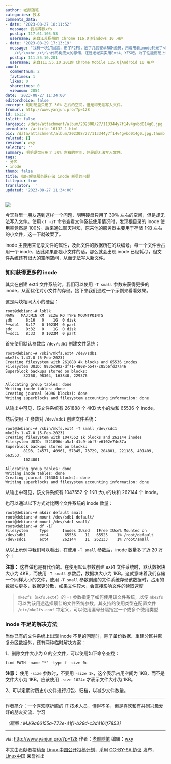 ```yaml
---
author: 老颜随笔
categories: 技术
comments_data:
- date: '2023-08-27 18:11:52'
  message: 我推荐换xfs
  postip: 117.61.105.53
  username: 来自江苏扬州的 Chrome 116.0|Windows 10 用户
- date: '2023-08-29 17:13:19'
  message: "我有一块1T固态，用了F2FS，放了几套安卓ROM源码，用着用着inode耗光了<br />\r\n<br />\r\n运行 df -i 简直要跪，这么大一块硬盘，inode数竟然比110多G的F2FS主分区还小！关键是，还没办法调整（F2FS的管理工具压根不支持调节inode容量）！<br
    />\r\n<br />\r\n代码树庞大的存储，还是老老实实用Ext4、XFS吧。为了性能而硬上F2FS，得不偿失"
  postip: 111.55.10.201
  username: 来自111.55.10.201的 Chrome Mobile 115.0|Android 10 用户
count:
  commentnum: 2
  favtimes: 1
  likes: 0
  sharetimes: 0
  viewnum: 2054
date: '2023-08-27 11:34:00'
editorchoice: false
excerpt: 明明硬盘只用了 30% 左右的空间，但是却无法写入文件。
fromurl: http://www.yanjun.pro/?p=128
id: 16132
islctt: false
largepic: /data/attachment/album/202308/27/113344y7f14v4gvbd014g0.jpg
permalink: /article-16132-1.html
pic: /data/attachment/album/202308/27/113344y7f14v4gvbd014g0.jpg.thumb.jpg
related: []
reviewer: wxy
selector: ''
summary: 明明硬盘只用了 30% 左右的空间，但是却无法写入文件。
tags:
- 分区
- inode
thumb: false
title: 如何解决服务器存储 inode 耗尽的问题
titlepic: true
translator: ''
updated: '2023-08-27 11:34:00'
---
```


![](/data/attachment/album/202308/27/113344y7f14v4gvbd014g0.jpg)


今天群里一朋友遇到这样一个问题，明明硬盘只用了 30% 左右的空间，但是却无法写入文件。使用 `df -iT` 命令查看文件系统使用情况时，发现根目录的 inode 使用率竟然是 100%。后来通过聊天得知，原来他的服务器主要用于存储 1KB 左右的小文件，这一下就破案了。


inode 主要用来记录文件的属性，及此文件的数据所在的块编号。每一个文件会占用一个 inode，因此如果都是小文件的话，那么就会出现 inode 已经耗尽，但文件系统还有很大的空闲空间，从而无法写入新文件。


### 如何获得更多的 inode


其实在创建 ext4 文件系统时，我们可以使用 `-T small` 参数来获得更多的 inode，从而优化对小文件的存储。接下来我们通过一个示例来看看效果。


这是两块相同大小的硬盘：



```
root@debian:~# lsblk
NAME   MAJ:MIN RM  SIZE RO TYPE MOUNTPOINTS
sdb      8:16   0    1G  0 disk
└─sdb1   8:17   0 1023M  0 part
sdc      8:32   0    1G  0 disk
└─sdc1   8:33   0 1023M  0 part

```

首先使用默认参数给 `/dev/sdb1` 创建文件系统：



```
root@debian:~# /sbin/mkfs.ext4 /dev/sdb1
mke2fs 1.47.0 (5-Feb-2023)
Creating filesystem with 261888 4k blocks and 65536 inodes
Filesystem UUID: 8935c902-df71-4808-b547-c85b6fd37a46
Superblock backups stored on blocks:
        32768, 98304, 163840, 229376

Allocating group tables: done
Writing inode tables: done
Creating journal (4096 blocks): done
Writing superblocks and filesystem accounting information: done

```

从输出中可见，该文件系统有 261888 个 4KB 大小的块和 65536 个 inode。


然后使用 `-T` 参数对 `/dev/sdc1` 创建文件系统：



```
root@debian:~# /sbin/mkfs.ext4 -T small /dev/sdc1
mke2fs 1.47.0 (5-Feb-2023)
Creating filesystem with 1047552 1k blocks and 262144 inodes
Filesystem UUID: f521096d-a5a1-41c9-bbf7-e6102e74e87a
Superblock backups stored on blocks:
        8193, 24577, 40961, 57345, 73729, 204801, 221185, 401409, 663553,
        1024001

Allocating group tables: done
Writing inode tables: done
Creating journal (16384 blocks): done
Writing superblocks and filesystem accounting information: done

```

从输出中可见，该文件系统有 1047552 个 1KB 大小的块和 262144 个 inode。


也可以通过以下方式对比两个文件系统的 inode 数量：



```
root@debian:~# mkdir default small
root@debian:~# mount /dev/sdb1 default/
root@debian:~# mount /dev/sdc1 small/
root@debian:~# df -iT
Filesystem     Type      Inodes IUsed   IFree IUse% Mounted on
/dev/sdb1      ext4       65536    11   65525    1% /root/default
/dev/sdc1      ext4      262144    11  262133    1% /root/small

```

从以上示例中我们可以看出，在使用 `-T small` 参数后，inode 数量多了近 20 万个！


**注意：** 这样做也是有代价的。在使用默认参数创建 ext4 文件系统时，默认数据块大小为 4KB，而使用 `-T small` 参数后，数据块大小为 1KB。这就意味着我们存储一个同样大小的文件，使用 `-T small` 参数创建的文件系统存储该数据时，占用的数据块更多，数据更分散，如果文件较大，会直接影响文件的读取速度



> 
> `mke2fs`（`mkfs.ext4`）的 `-T` 参数指定了如何使用该文件系统，以便 `mke2fs` 可以为该用途选择最佳的文件系统参数，其支持的使用类型在配置文件 `/etc/mke2fs.conf` 中定义，可以使用逗号分隔指定一个或多个使用类型
> 
> 
> 


### inode 不足的解决方法


当你已有的文件系统上出现 inode 不足的问题时，除了备份数据、重建分区并恢复分区数据外，还有两种临时解决方案：


1、删除文件大小为 0 的空文件，可以使用如下命令查找：



```
find PATH -name "*" -type f -size 0c 

```

**注意：** 使用 `-size` 参数时，不要用 `-size 1k`，这个表示占用空间为 1KB，而不是文件大小为 1KB，应该使用 `-size 1024c` 才表示文件大小为 1KB。


2、可以定期对历史小文件进行打包、归档，以减少文件数量。




---


作者简介：一个喜欢瞎折腾的 IT 技术人员，懂得不多，但是喜欢和有共同兴趣爱好的朋友交流、学习


*（题图：MJ/9a66155a-772e-41f1-b29d-c3d4161f7853）*




---


via: <http://www.yanjun.pro/?p=128> 作者：[老颜随笔](http://www.yanjun.pro) 编辑：[wxy](https://github.com/wxy)


本文由贡献者投稿至 [Linux 中国公开投稿计划](https://github.com/LCTT/Articles/)，采用 [CC-BY-SA 协议](https://creativecommons.org/licenses/by-sa/4.0/deed.zh) 发布，[Linux中国](https://linux.cn/) 荣誉推出